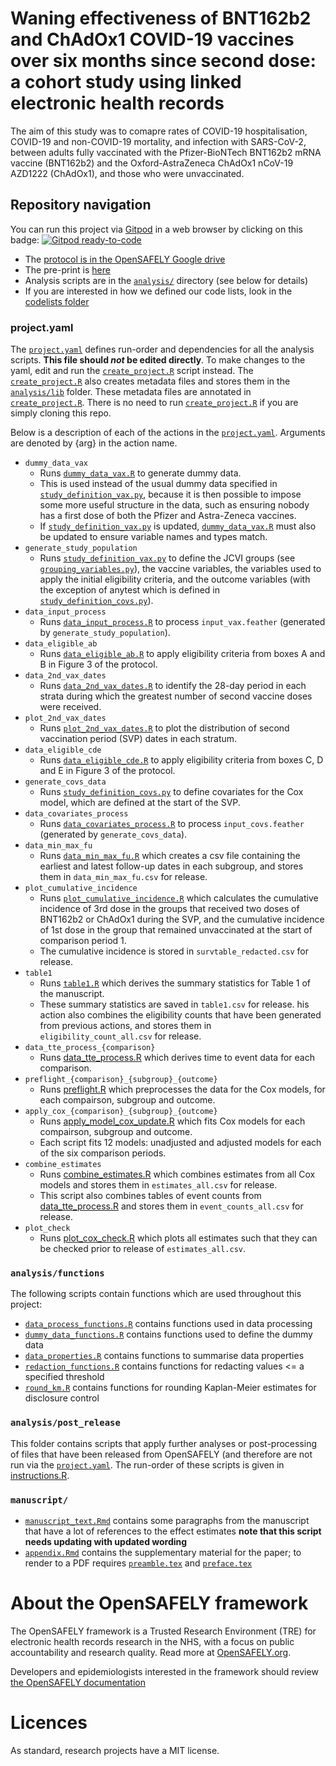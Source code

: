 # Waning effectiveness of BNT162b2 and ChAdOx1 COVID-19 vaccines over six months since second dose: a cohort study using linked electronic health records

The aim of this study was to comapre rates of COVID-19 hospitalisation, COVID-19 and non-COVID-19 mortality, and infection with SARS-CoV-2, between adults fully vaccinated with the Pfizer-BioNTech BNT162b2 mRNA vaccine (BNT162b2) and the Oxford-AstraZeneca ChAdOx1 nCoV-19 AZD1222 (ChAdOx1), and those who were unvaccinated.

## Repository navigation

You can run this project via [Gitpod](https://gitpod.io) in a web browser by clicking on this badge: [![Gitpod ready-to-code](https://img.shields.io/badge/Gitpod-ready--to--code-908a85?logo=gitpod)](https://gitpod.io/#https://github.com/opensafely/covid-ve-change-over-time)

* The [protocol is in the OpenSAFELY Google drive](https://docs.google.com/document/d/10EX8i_IfikInKRD1nkbTkLfHBJ6GdJU7PgQW_p12ibg/edit#)
* The pre-print is [here](https://doi.org/10.1101/2022.03.23.22272804)
* Analysis scripts are in the [`analysis/`](./analysis) directory (see below for details)
* If you are interested in how we defined our code lists, look in the [codelists folder](./codelists/)

### project.yaml
The [`project.yaml`](./project.yaml) defines run-order and dependencies for all the analysis scripts. 
**This file should *not* be edited directly**. To make changes to the yaml, edit and run the [`create_project.R`](./create_project.R) script instead.
The [`create_project.R`](./create_project.R) also creates metadata files and stores them in the [`analysis/lib`](./analysis/lib) folder.
These metadata files are annotated in [`create_project.R`](./create_project.R).
There is no need to run [`create_project.R`](./create_project.R) if you are simply cloning this repo.

Below is a description of each of the actions in the [`project.yaml`](./project.yaml). Arguments are denoted by {arg} in the action name.

* `dummy_data_vax`
  * Runs [`dummy_data_vax.R`](analysis/dummy_data_vax.R) to generate dummy data. 
  * This is used instead of the usual dummy data specified in [`study_definition_vax.py`](analysis/study_definition_vax.py), because it is then possible to impose some more useful structure in the data, such as ensuring nobody has a first dose of both the Pfizer and Astra-Zeneca vaccines. 
  * If [`study_definition_vax.py`](analysis/study_definition_vax.py) is updated, [`dummy_data_vax.R`](analysis/dummy_data_vax.R) must also be updated to ensure variable names and types match.
* `generate_study_population` 
  * Runs [`study_definition_vax.py`](analysis/study_definition_vax.py) to define the JCVI groups (see [`grouping_variables.py`](analysis/grouping_variables.py)), the vaccine variables, the variables used to apply the initial eligibility criteria, and the outcome variables (with the exception of anytest which is defined in [`study_definition_covs.py`](analysis/study_definition_covs.py)).
* `data_input_process`
  * Runs [`data_input_process.R`](analysis/preprocess/data_input_process.R) to process `input_vax.feather` (generated by `generate_study_population`).
* `data_eligible_ab`
  * Runs [`data_eligible_ab.R`](analysis/preprocess/data_eligible_ab.R) to apply eligibility criteria from boxes A and B in Figure 3 of the protocol.
* `data_2nd_vax_dates`
  * Runs [`data_2nd_vax_dates.R`](analysis/second_vax_period/data_2nd_vax_dates.R) to identify the 28-day period in each strata during which the greatest number of second vaccine doses were received.
* `plot_2nd_vax_dates`
  * Runs [`plot_2nd_vax_dates.R`](analysis/second_vax_period/plot_2nd_vax_dates.R) to plot the distribution of second vaccination period (SVP) dates in each stratum.
* `data_eligible_cde`
  * Runs [`data_eligible_cde.R`](analysis/preprocess/data_eligible_cde.R) to apply eligibility criteria from boxes C, D and E in Figure 3 of the protocol.
* `generate_covs_data`
  * Runs [`study_definition_covs.py`](analysis/study_definition_covs.py) to define covariates for the Cox model, which are defined at the start of the SVP.
* `data_covariates_process`
  * Runs [`data_covariates_process.R`](analysis/preprocess/data_covariates_process.R) to process `input_covs.feather` (generated by `generate_covs_data`).
* `data_min_max_fu`
  * Runs [`data_min_max_fu.R`](analysis/comparisons/data_min_max_fu.R) which creates a csv file containing the earliest and latest follow-up dates in each subgroup, and stores them in `data_min_max_fu.csv` for release.
* `plot_cumulative_incidence`
  * Runs [`plot_cumulative_incidence.R`](analysis/subsequent_vax/plot_cumulative_incidence.R) which calculates the cumulative incidence of 3rd dose in the groups that received two doses of BNT162b2 or ChAdOx1 during the SVP, and the cumulative incidence of 1st dose in the group that remained unvaccinated at the start of comparison period 1.
  * The cumulative incidence is stored in `survtable_redacted.csv` for release.
* `table1`
  * Runs [`table1.R`](analysis/report/table1.R)  which derives the summary statistics for Table 1 of the manuscript. 
  * These summary statistics are saved in `table1.csv` for release. his action also combines the eligibility counts that have been generated from previous actions, and stores them in `eligibility_count_all.csv` for release.
* `data_tte_process_{comparison}`
  * Runs [data_tte_process.R](analysis/comparisons/data_tte_process.R) which derives time to event data for each comparison.
* `preflight_{comparison}_{subgroup}_{outcome}`
  * Runs [preflight.R](analysis/comparisons/preflight.R) which preprocesses the data for the Cox models, for each compairson, subgroup and outcome.
* `apply_cox_{comparison}_{subgroup}_{outcome}`
  * Runs [apply_model_cox_update.R](analysis/comparisons/apply_model_cox_update.R) which fits Cox models for each compairson, subgroup and outcome.
  * Each script fits 12 models: unadjusted and adjusted models for each of the six comparison periods.
* `combine_estimates`
  * Runs [combine_estimates.R](analysis/comparisons/combine_estimates.R) which combines estimates from all Cox models and stores them in `estimates_all.csv` for release.
  * This script also combines tables of event counts from [data_tte_process.R](analysis/comparisons/data_tte_process.R) and stores them in `event_counts_all.csv` for release.
* `plot_check`
  * Runs [plot_cox_check.R](analysis/comparisons/plot_cox_check.R) which plots all estimates such that they can be checked prior to release of `estimates_all.csv`.

### `analysis/functions`
The following scripts contain functions which are used throughout this project:
* [`data_process_functions.R`](analysis/functions/data_process_functions.R) contains functions used in data processing
* [`dummy_data_functions.R`](analysis/functions/dummy_data_functions.R) contains functions used to define the dummy data
* [`data_properties.R`](analysis/functions/data_properties.R) contains functions to summarise data properties
* [`redaction_functions.R`](analysis/functions/redaction_functions.R) contains functions for redacting values <= a specified threshold
* [`round_km.R`](analysis/functions/round_km.R) contains functions for rounding Kaplan-Meier estimates for disclosure control


### `analysis/post_release`
This folder contains scripts that apply further analyses or post-processing of files that have been released from OpenSAFELY (and therefore are not run via the [`project.yaml`](./project.yaml).
The run-order of these scripts is given in [instructions.R](analysis/post_release/instructions.R).

### `manuscript/`

* [`manuscript_text.Rmd`](manuscript/manuscript_text.Rmd) contains some paragraphs from the manuscript that have a lot of references to the effect estimates **note that this script needs updating with updated wording**
* [`appendix.Rmd`](manuscript/appendix.Rmd) contains the supplementary material for the paper; to render to a PDF requires [`preamble.tex`](manuscript/preamble.tex) and [`preface.tex`](manuscript/preface.tex)

# About the OpenSAFELY framework

The OpenSAFELY framework is a Trusted Research Environment (TRE) for electronic
health records research in the NHS, with a focus on public accountability and
research quality. Read more at [OpenSAFELY.org](https://opensafely.org).

Developers and epidemiologists interested in the framework should review [the OpenSAFELY documentation](https://docs.opensafely.org)

# Licences
As standard, research projects have a MIT license. 
